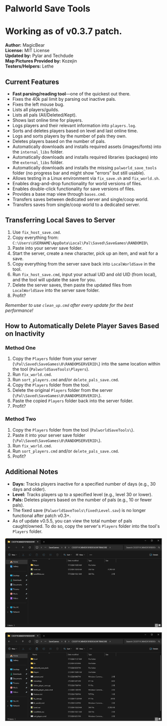 # Palworld Save Tools

# Working as of v0.3.7 patch.

**Author:** MagicBear  
**License:** MIT License  
**Updated by:** Pylar and Techdude  
**Map Pictures Provided by:** Kozejin  
**Testers/Helpers:** Lethe

## Current Features
- **Fast parsing/reading tool**—one of the quickest out there.
- Fixes the 40k pal limit by parsing out inactive pals.
- Fixes the left mouse bug.
- Lists all players/guilds.
- Lists all pals (All/Deleted/Kept).
- Shows last online time for players.
- Logs players and their relevant information into `players.log`.
- Sorts and deletes players based on level and last online time.
- Logs and sorts players by the number of pals they own.
- Deletes players based on the number of pals.
- Automatically downloads and installs required assets (images/fonts) into the `internal_libs` folder.
- Automatically downloads and installs required libraries (packages) into the `external_libs` folder.
- Automatically downloads and installs the missing `palworld_save_tools` folder (no progress bar and might show "errors" but still usable).
- Allows testing in a Linux environment via `fix_save.sh` and `fix_world.sh`.
- Enables drag-and-drop functionality for world versions of files.
- Enables double-click functionality for save versions of files.
- Provides a base map view through `bases.cmd`.
- Transfers saves between dedicated server and single/coop world.
- Transfers saves from single/coop world to a dedicated server.

## Transferring Local Saves to Server
1. Use `fix_host_save.cmd`.
2. Copy everything from:  
   `C:\Users\USERNAME\AppData\Local\Pal\Saved\SaveGames\RANDOMID\`
3. Paste into your server save folder.
4. Start the server, create a new character, pick up an item, and wait for a save.
5. Copy everything from the server save back into `LocalWorldSave` in the tool.
6. Run `fix_host_save.cmd`, input your actual UID and old UID (from local), and the tool will update the save for you.
7. Delete the server saves, then paste the updated files from `LocalWorldSave` into the server save folder.
8. Profit?

_Remember to use `clean_up.cmd` after every update for the best performance!_

## How to Automatically Delete Player Saves Based on Inactivity
### Method One
1. Copy the `Players` folder from your server (`\Pal\Saved\SaveGames\0\RANDOMSERVERID\`) into the same location within the tool (`PalworldSaveTools\Players`).
2. Run `fix_world.cmd`.
3. Run `sort_players.cmd` and/or `delete_pals_save.cmd`.
4. Copy the `Players` folder from the tool.
5. Delete the original `Players` folder from the server (`\Pal\Saved\SaveGames\0\RANDOMSERVERID\`).
6. Paste the copied `Players` folder back into the server folder.
7. Profit?

### Method Two
1. Copy the `Players` folder from the tool (`PalworldSaveTools\`).
2. Paste it into your server save folder (`\Pal\Saved\SaveGames\0\RANDOMSERVERID\`).
3. Run `fix_world.cmd`.
4. Run `sort_players.cmd` and/or `delete_pals_save.cmd`.
5. Profit?

## Additional Notes
- **Days:** Tracks players inactive for a specified number of days (e.g., 30 days and older).
- **Level:** Tracks players up to a specified level (e.g., level 30 or lower).
- **Pals:** Deletes players based on the number of pals (e.g., 10 or fewer pals).
- The fixed save (`PalworldSaveTools\fixed\Level.sav`) is no longer functional after patch v0.3+.
- As of update v0.5.5, you can view the total number of pals caught/owned. To do so, copy the server's `Players` folder into the tool's `Players` folder.



![Screenshot1](.github/images/screenshot1.png)


![Screenshot2](.github/images/screenshot2.png)